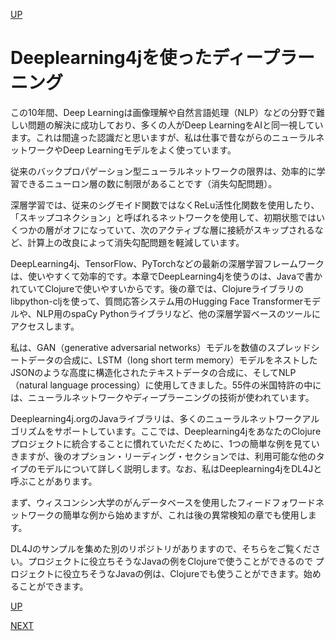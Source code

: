 [UP](README.md)

# Deeplearning4jを使ったディープラーニング

この10年間、Deep Learningは画像理解や自然言語処理（NLP）などの分野で難しい問題の解決に成功しており、多くの人がDeep LearningをAIと同一視しています。これは間違った認識だと思いますが、私は仕事で昔ながらのニューラルネットワークやDeep Learningモデルをよく使っています。

従来のバックプロパゲーション型ニューラルネットワークの限界は、効率的に学習できるニューロン層の数に制限があることです（消失勾配問題）。

深層学習では、従来のシグモイド関数ではなくReLu活性化関数を使用したり、「スキップコネクション」と呼ばれるネットワークを使用して、初期状態ではいくつかの層がオフになっていて、次のアクティブな層に接続がスキップされるなど、計算上の改良によって消失勾配問題を軽減しています。

DeepLearning4j、TensorFlow、PyTorchなどの最新の深層学習フレームワークは、使いやすくて効率的です。本章でDeepLearning4jを使うのは、Javaで書かれていてClojureで使いやすいからです。後の章では、Clojureライブラリのlibpython-cljを使って、質問応答システム用のHugging Face Transformerモデルや、NLP用のspaCy Pythonライブラリなど、他の深層学習ベースのツールにアクセスします。

私は、GAN（generative adversarial networks）モデルを数値のスプレッドシートデータの合成に、LSTM（long short term memory）モデルをネストしたJSONのような高度に構造化されたテキストデータの合成に、そしてNLP（natural language processing）に使用してきました。55件の米国特許の中には、ニューラルネットワークやディープラーニングの技術が使われています。

Deeplearning4j.orgのJavaライブラリは、多くのニューラルネットワークアルゴリズムをサポートしています。ここでは、Deeplearning4jをあなたのClojureプロジェクトに統合することに慣れていただくために、1つの簡単な例を見ていきますが、後のオプション・リーディング・セクションでは、利用可能な他のタイプのモデルについて詳しく説明します。なお、私はDeeplearning4jをDL4Jと呼ぶことがあります。

まず、ウィスコンシン大学のがんデータベースを使用したフィードフォワードネットワークの簡単な例から始めますが、これは後の異常検知の章でも使用します。


DL4Jのサンプルを集めた別のリポジトリがありますので、そちらをご覧ください。プロジェクトに役立ちそうなJavaの例をClojureで使うことができるので プロジェクトに役立ちそうなJavaの例は、Clojureでも使うことができます。始めることができます。


[UP](README.md)

[NEXT](01-01.md)